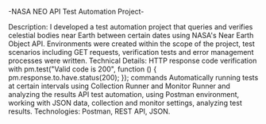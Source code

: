 -NASA NEO API Test Automation Project-

Description: I developed a test automation project that queries and verifies celestial bodies near Earth between certain dates using NASA's Near Earth Object API. Environments were created within the scope of the project, test scenarios including GET requests, verification tests and error management processes were written. Technical Details: HTTP response code verification with 
pm.test("Valid code is 200", function () { pm.response.to.have.status(200); });
commands Automatically running tests at certain intervals using Collection Runner and Monitor Runner and analyzing the results API test automation, using Postman environment, working with JSON data, collection and monitor settings, analyzing test results. Technologies: Postman, REST API, JSON.
